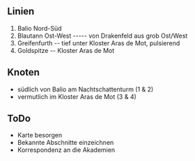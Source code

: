 ## Linien
1. Balio Nord-Süd
2. Blautann Ost-West ----- von Drakenfeld aus grob Ost/West
3. Greifenfurth -- tief unter Kloster Aras de Mot, pulsierend
4. Goldspitze -- Kloster Aras de Mot
## Knoten
* südlich von Balio am Nachtschattenturm (1 & 2) 
* vermutlich im Kloster Aras de Mot (3 & 4)
## ToDo
+ Karte besorgen
+ Bekannte Abschnitte einzeichnen
+ Korrespondenz an die Akademien